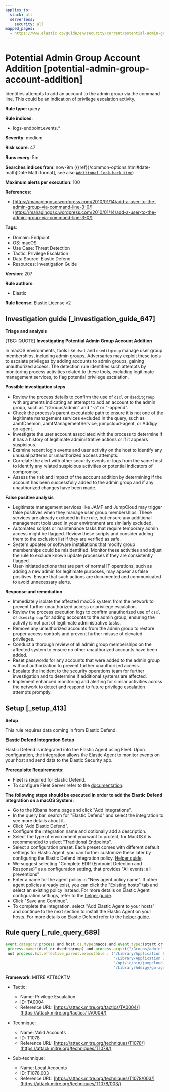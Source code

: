 ```yaml
---
applies_to:
  stack: all
  serverless:
    security: all
mapped_pages:
  - https://www.elastic.co/guide/en/security/current/potential-admin-group-account-addition.html
---
```


# Potential Admin Group Account Addition [potential-admin-group-account-addition]

Identifies attempts to add an account to the admin group via the command line. This could be an indication of privilege escalation activity.

**Rule type**: query

**Rule indices**:

* logs-endpoint.events.*

**Severity**: medium

**Risk score**: 47

**Runs every**: 5m

**Searches indices from**: now-9m ({{ref}}/common-options.html#date-math[Date Math format], see also [`Additional look-back time`](docs-content://solutions/security/detect-and-alert/create-detection-rule.md#rule-schedule))

**Maximum alerts per execution**: 100

**References**:

* [https://managingosx.wordpress.com/2010/01/14/add-a-user-to-the-admin-group-via-command-line-3-0/](https://managingosx.wordpress.com/2010/01/14/add-a-user-to-the-admin-group-via-command-line-3-0/)

**Tags**:

* Domain: Endpoint
* OS: macOS
* Use Case: Threat Detection
* Tactic: Privilege Escalation
* Data Source: Elastic Defend
* Resources: Investigation Guide

**Version**: 207

**Rule authors**:

* Elastic

**Rule license**: Elastic License v2

## Investigation guide [_investigation_guide_647]

**Triage and analysis**

[TBC: QUOTE]
**Investigating Potential Admin Group Account Addition**

In macOS environments, tools like `dscl` and `dseditgroup` manage user group memberships, including admin groups. Adversaries may exploit these tools to escalate privileges by adding accounts to admin groups, gaining unauthorized access. The detection rule identifies such attempts by monitoring process activities related to these tools, excluding legitimate management services, to flag potential privilege escalation.

**Possible investigation steps**

* Review the process details to confirm the use of `dscl` or `dseditgroup` with arguments indicating an attempt to add an account to the admin group, such as "/Groups/admin" and "-a" or "-append".
* Check the process’s parent executable path to ensure it is not one of the legitimate management services excluded in the query, such as JamfDaemon, JamfManagementService, jumpcloud-agent, or Addigy go-agent.
* Investigate the user account associated with the process to determine if it has a history of legitimate administrative actions or if it appears suspicious.
* Examine recent login events and user activity on the host to identify any unusual patterns or unauthorized access attempts.
* Correlate the alert with other security events or logs from the same host to identify any related suspicious activities or potential indicators of compromise.
* Assess the risk and impact of the account addition by determining if the account has been successfully added to the admin group and if any unauthorized changes have been made.

**False positive analysis**

* Legitimate management services like JAMF and JumpCloud may trigger false positives when they manage user group memberships. These services are already excluded in the rule, but ensure any additional management tools used in your environment are similarly excluded.
* Automated scripts or maintenance tasks that require temporary admin access might be flagged. Review these scripts and consider adding them to the exclusion list if they are verified as safe.
* System updates or software installations that modify group memberships could be misidentified. Monitor these activities and adjust the rule to exclude known update processes if they are consistently flagged.
* User-initiated actions that are part of normal IT operations, such as adding a new admin for legitimate purposes, may appear as false positives. Ensure that such actions are documented and communicated to avoid unnecessary alerts.

**Response and remediation**

* Immediately isolate the affected macOS system from the network to prevent further unauthorized access or privilege escalation.
* Review the process execution logs to confirm unauthorized use of `dscl` or `dseditgroup` for adding accounts to the admin group, ensuring the activity is not part of legitimate administrative tasks.
* Remove any unauthorized accounts from the admin group to restore proper access controls and prevent further misuse of elevated privileges.
* Conduct a thorough review of all admin group memberships on the affected system to ensure no other unauthorized accounts have been added.
* Reset passwords for any accounts that were added to the admin group without authorization to prevent further unauthorized access.
* Escalate the incident to the security operations team for further investigation and to determine if additional systems are affected.
* Implement enhanced monitoring and alerting for similar activities across the network to detect and respond to future privilege escalation attempts promptly.


## Setup [_setup_413]

**Setup**

This rule requires data coming in from Elastic Defend.

**Elastic Defend Integration Setup**

Elastic Defend is integrated into the Elastic Agent using Fleet. Upon configuration, the integration allows the Elastic Agent to monitor events on your host and send data to the Elastic Security app.

**Prerequisite Requirements:**

* Fleet is required for Elastic Defend.
* To configure Fleet Server refer to the [documentation](docs-content://reference/ingestion-tools/fleet/fleet-server.md).

**The following steps should be executed in order to add the Elastic Defend integration on a macOS System:**

* Go to the Kibana home page and click "Add integrations".
* In the query bar, search for "Elastic Defend" and select the integration to see more details about it.
* Click "Add Elastic Defend".
* Configure the integration name and optionally add a description.
* Select the type of environment you want to protect, for MacOS it is recommended to select "Traditional Endpoints".
* Select a configuration preset. Each preset comes with different default settings for Elastic Agent, you can further customize these later by configuring the Elastic Defend integration policy. [Helper guide](docs-content://solutions/security/configure-elastic-defend/configure-an-integration-policy-for-elastic-defend.md).
* We suggest selecting "Complete EDR (Endpoint Detection and Response)" as a configuration setting, that provides "All events; all preventions"
* Enter a name for the agent policy in "New agent policy name". If other agent policies already exist, you can click the "Existing hosts" tab and select an existing policy instead. For more details on Elastic Agent configuration settings, refer to the [helper guide](docs-content://reference/ingestion-tools/fleet/agent-policy.md).
* Click "Save and Continue".
* To complete the integration, select "Add Elastic Agent to your hosts" and continue to the next section to install the Elastic Agent on your hosts. For more details on Elastic Defend refer to the [helper guide](docs-content://solutions/security/configure-elastic-defend/install-elastic-defend.md).


## Rule query [_rule_query_689]

```js
event.category:process and host.os.type:macos and event.type:(start or process_started) and
 process.name:(dscl or dseditgroup) and process.args:(("/Groups/admin" or admin) and ("-a" or "-append")) and
 not process.Ext.effective_parent.executable : ("/Library/Application Support/JAMF/Jamf.app/Contents/MacOS/JamfDaemon.app/Contents/MacOS/JamfDaemon" or
                                                "/Library/Application Support/JAMF/Jamf.app/Contents/MacOS/JamfManagementService.app/Contents/MacOS/JamfManagementService" or
                                                "/opt/jc/bin/jumpcloud-agent" or
                                                "/Library/Addigy/go-agent")
```

**Framework**: MITRE ATT&CKTM

* Tactic:

    * Name: Privilege Escalation
    * ID: TA0004
    * Reference URL: [https://attack.mitre.org/tactics/TA0004/](https://attack.mitre.org/tactics/TA0004/)

* Technique:

    * Name: Valid Accounts
    * ID: T1078
    * Reference URL: [https://attack.mitre.org/techniques/T1078/](https://attack.mitre.org/techniques/T1078/)

* Sub-technique:

    * Name: Local Accounts
    * ID: T1078.003
    * Reference URL: [https://attack.mitre.org/techniques/T1078/003/](https://attack.mitre.org/techniques/T1078/003/)



